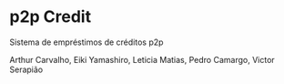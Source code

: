 # p2p Credit

Sistema de empréstimos de créditos p2p

Arthur Carvalho, Eiki Yamashiro, Leticia Matias, Pedro Camargo, Victor Serapião
